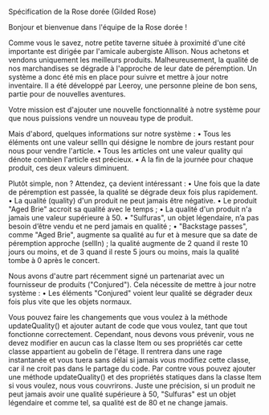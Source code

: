 Spécification de la Rose dorée (Gilded Rose)

Bonjour et bienvenue dans l'équipe de la Rose dorée !

Comme vous le savez, notre petite taverne située à proximité d'une cité importante est dirigée par l'amicale aubergiste Allison.
Nous achetons et vendons uniquement les meilleurs produits. Malheureusement, la qualité de nos marchandises se dégrade à l'approche de leur date de péremption.
Un système a donc été mis en place pour suivre et mettre à jour notre inventaire. Il a été développé par Leeroy, une personne pleine de bon sens, partie pour de nouvelles aventures.

Votre mission est d'ajouter une nouvelle fonctionnalité à notre système pour que nous puissions vendre un nouveau type de produit.

Mais d'abord, quelques informations sur notre système :
• Tous les éléments ont une valeur sellIn qui désigne le nombre de jours restant pour nous pour vendre l'article.
• Tous les articles ont une valeur quality qui dénote combien l'article est précieux.
• A la fin de la journée pour chaque produit, ces deux valeurs diminuent.

Plutôt simple, non ? Attendez, ça devient intéressant :
• Une fois que la date de péremption est passée, la qualité se dégrade deux fois plus rapidement.
• La qualité (quality) d'un produit ne peut jamais être négative.
• Le produit "Aged Brie" accroit sa qualité avec le temps ;
• La qualité d'un produit n'a jamais une valeur supérieure à 50.
• "Sulfuras", un objet légendaire, n’a pas besoin d’être vendu et ne perd jamais en qualité ;
• "Backstage passes", comme "Aged Brie", augmente sa qualité au fur et à mesure que sa date de péremption approche (sellIn) ; la qualité augmente de 2 quand il reste 10 jours ou moins, et de 3 quand il reste 5 jours ou moins, mais la qualité tombe à 0 après le concert.

Nous avons d'autre part récemment signé un partenariat avec un fournisseur de produits ("Conjured"). Cela nécessite de mettre à jour notre système :
• Les éléments "Conjured" voient leur qualité se dégrader deux fois plus vite que les objets normaux.

Vous pouvez faire les changements que vous voulez à la méthode updateQuality() et ajouter autant de code que vous voulez, tant que tout fonctionne correctement.
Cependant, nous devons vous prévenir, vous ne devez modifier en aucun cas la classe Item ou ses propriétés car cette classe appartient au gobelin de l'étage. Il rentrera dans une rage instantanée et vous tuera sans délai si jamais vous modifiez cette classe, car il ne croit pas dans le partage du code. Par contre vous pouvez ajouter une méthode updateQuality() et des propriétés statiques dans la classe Item si vous voulez, nous vous couvrirons.
Juste une précision, si un produit ne peut jamais avoir une qualité supérieure à 50, "Sulfuras" est un objet légendaire et comme tel, sa qualité est de 80 et ne change jamais.
